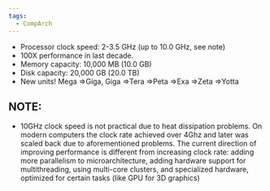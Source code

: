 ```yaml
---
tags:
  - CompArch
---
```

- Processor clock speed: 2-3.5 GHz (up to 10.0 GHz, see note) 
- 100X performance in last decade. 
- Memory capacity: 10,000 MB (10.0 GB) 
- Disk capacity: 20,000 GB (20.0 TB) 
- New units! Mega =>Giga, Giga =>Tera =>Peta =>Exa =>Zeta =>Yotta
## NOTE:
- 10GHz clock speed is not practical due to heat dissipation problems. On modern computers the clock rate achieved over 4Ghz and later was scaled back due to aforementioned problems. The current direction of improving performance is different from increasing clock rate: adding more parallelism to microarchitecture, adding hardware support for multithreading, using multi-core clusters, and specialized hardware, optimized for certain tasks (like GPU for 3D graphics)